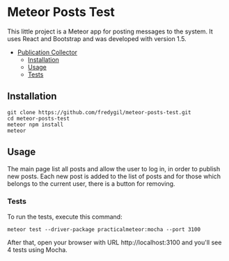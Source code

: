 # Meteor Posts Test

This little project is a Meteor app for posting messages to the system. It uses React and Bootstrap and was developed with version 1.5. 


- [Publication Collector](#meteor-posts-test)
  - [Installation](#installation)
  - [Usage](#usage)
  - [Tests](#tests)

## Installation

```
git clone https://github.com/fredygil/meteor-posts-test.git
cd meteor-posts-test
meteor npm install
meteor
```

## Usage

The main page list all posts and allow the user to log in, in order to publish new posts. Each new post is added to the list of posts and for those which belongs to the current user, there is a button for removing.

### Tests

To run the tests, execute this command:

```
meteor test --driver-package practicalmeteor:mocha --port 3100
```

After that, open your browser with URL http://localhost:3100 and you'll see 4 tests using Mocha.
